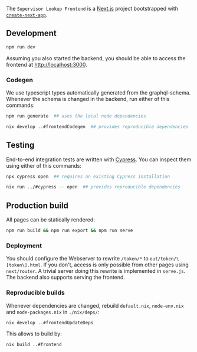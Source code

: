 The `Supervisor Lookup Frontend` is a [Next.js](https://nextjs.org/) project bootstrapped with [`create-next-app`](https://github.com/vercel/next.js/tree/canary/packages/create-next-app).

## Development

```bash
npm run dev
```

Assuming you also started the backend, you should be able to access the frontend at [http://localhost:3000](http://localhost:3000).

### Codegen

We use typescript types automatically generated from the graphql-schema. Whenever the schema is changed in the backend, run either of this commands:

```bash
npm run generate  ## uses the local node dependencies

nix develop ..#frontendCodegen  ## provides reproducible dependencies
```

## Testing

End-to-end integration tests are written with [Cypress](https://docs.cypress.io/). You can inspect them using either of this commands:

```bash
npx cypress open  ## requires an existing Cypress installation

nix run ../#cypress -- open  ## provides reproducible dependencies
```

## Production build

All pages can be statically rendered:

```bash
npm run build && npm run export && npm run serve
```

### Deployment

You should configure the Webserver to rewrite `/token/*` to `out/token/\[token\].html`.
If you don't, access is only possible from other pages using `next/router`.
A trivial server doing this rewrite is implemented in `serve.js`.
The backend also supports serving the frontend.

### Reproducible builds

Whenever dependencies are changed, rebuild `default.nix`,  `node-env.nix` and  `node-packages.nix` in `./nix/deps/`:

```bash
nix develop ..#frontendUpdateDeps
```

This allows to build by:

```bash
nix build ..#frontend
```
